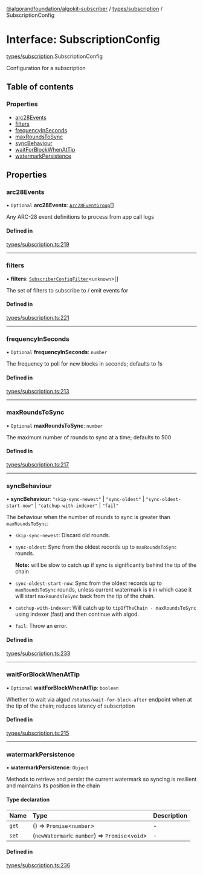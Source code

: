 [@algorandfoundation/algokit-subscriber](../README.md) / [types/subscription](../modules/types_subscription.md) / SubscriptionConfig

# Interface: SubscriptionConfig

[types/subscription](../modules/types_subscription.md).SubscriptionConfig

Configuration for a subscription

## Table of contents

### Properties

- [arc28Events](types_subscription.SubscriptionConfig.md#arc28events)
- [filters](types_subscription.SubscriptionConfig.md#filters)
- [frequencyInSeconds](types_subscription.SubscriptionConfig.md#frequencyinseconds)
- [maxRoundsToSync](types_subscription.SubscriptionConfig.md#maxroundstosync)
- [syncBehaviour](types_subscription.SubscriptionConfig.md#syncbehaviour)
- [waitForBlockWhenAtTip](types_subscription.SubscriptionConfig.md#waitforblockwhenattip)
- [watermarkPersistence](types_subscription.SubscriptionConfig.md#watermarkpersistence)

## Properties

### arc28Events

• `Optional` **arc28Events**: [`Arc28EventGroup`](types_subscription.Arc28EventGroup.md)[]

Any ARC-28 event definitions to process from app call logs

#### Defined in

[types/subscription.ts:219](https://github.com/algorandfoundation/algokit-subscriber-ts/blob/main/src/types/subscription.ts#L219)

___

### filters

• **filters**: [`SubscriberConfigFilter`](types_subscription.SubscriberConfigFilter.md)\<`unknown`\>[]

The set of filters to subscribe to / emit events for

#### Defined in

[types/subscription.ts:221](https://github.com/algorandfoundation/algokit-subscriber-ts/blob/main/src/types/subscription.ts#L221)

___

### frequencyInSeconds

• `Optional` **frequencyInSeconds**: `number`

The frequency to poll for new blocks in seconds; defaults to 1s

#### Defined in

[types/subscription.ts:213](https://github.com/algorandfoundation/algokit-subscriber-ts/blob/main/src/types/subscription.ts#L213)

___

### maxRoundsToSync

• `Optional` **maxRoundsToSync**: `number`

The maximum number of rounds to sync at a time; defaults to 500

#### Defined in

[types/subscription.ts:217](https://github.com/algorandfoundation/algokit-subscriber-ts/blob/main/src/types/subscription.ts#L217)

___

### syncBehaviour

• **syncBehaviour**: ``"skip-sync-newest"`` \| ``"sync-oldest"`` \| ``"sync-oldest-start-now"`` \| ``"catchup-with-indexer"`` \| ``"fail"``

The behaviour when the number of rounds to sync is greater than `maxRoundsToSync`:
 * `skip-sync-newest`: Discard old rounds.
 * `sync-oldest`: Sync from the oldest records up to `maxRoundsToSync` rounds.

   **Note:** will be slow to catch up if sync is significantly behind the tip of the chain
 * `sync-oldest-start-now`: Sync from the oldest records up to `maxRoundsToSync` rounds, unless
   current watermark is `0` in which case it will start `maxRoundsToSync` back from the tip of the chain.
 * `catchup-with-indexer`: Will catch up to `tipOfTheChain - maxRoundsToSync` using indexer (fast) and then
   continue with algod.
 * `fail`: Throw an error.

#### Defined in

[types/subscription.ts:233](https://github.com/algorandfoundation/algokit-subscriber-ts/blob/main/src/types/subscription.ts#L233)

___

### waitForBlockWhenAtTip

• `Optional` **waitForBlockWhenAtTip**: `boolean`

Whether to wait via algod `/status/wait-for-block-after` endpoint when at the tip of the chain; reduces latency of subscription

#### Defined in

[types/subscription.ts:215](https://github.com/algorandfoundation/algokit-subscriber-ts/blob/main/src/types/subscription.ts#L215)

___

### watermarkPersistence

• **watermarkPersistence**: `Object`

Methods to retrieve and persist the current watermark so syncing is resilient and maintains
its position in the chain

#### Type declaration

| Name | Type | Description |
| :------ | :------ | :------ |
| `get` | () => `Promise`\<`number`\> | - |
| `set` | (`newWatermark`: `number`) => `Promise`\<`void`\> | - |

#### Defined in

[types/subscription.ts:236](https://github.com/algorandfoundation/algokit-subscriber-ts/blob/main/src/types/subscription.ts#L236)
